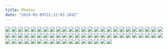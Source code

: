 ```yaml
---
title: Photos
date: "2019-03-09T22:12:03.284Z"
---
```

<img src="/photos/20140214_123421.jpg">
<img src="/photos/20140214_134827.jpg">
<img src="/photos/20140215_141129.jpg">
<img src="/photos/20140215_145210.jpg">
<img src="/photos/20140215_145554.jpg">
<img src="/photos/20140215_150902.jpg">
<img src="/photos/20140215_154046-PANO.jpg">
<img src="/photos/20140215_171532.jpg">
<img src="/photos/20140217_094827.jpg">
<img src="/photos/20140217_173901.jpg">
<img src="/photos/20140218_103310.jpg">
<img src="/photos/20140218_162546.jpg">
<img src="/photos/20140219_094147.jpg">
<img src="/photos/20140219_104114.jpg">
<img src="/photos/20140219_154223.jpg">
<img src="/photos/20140219_154509.jpg">
<img src="/photos/20140219_155437.jpg">
<img src="/photos/20140220_111653.jpg">
<img src="/photos/20140222_104857.jpg">
<img src="/photos/20140222_143736.jpg">
<img src="/photos/20140223_110123.jpg">
<img src="/photos/20140223_110128.jpg">
<img src="/photos/20140223_111747.jpg">
<img src="/photos/20140224_144808.jpg">
<img src="/photos/20140226_094646.jpg">
<img src="/photos/20140226_121913.jpg">
<img src="/photos/20140226_171844.jpg">
<img src="/photos/20140226_171848.jpg">
<img src="/photos/20140226_174250.jpg">
<img src="/photos/20140227_114823.jpg">
<img src="/photos/20140227_120423.jpg">
<img src="/photos/20140228_090653.jpg">
<img src="/photos/20140228_090932.jpg">
<img src="/photos/20140228_095026.jpg">
<img src="/photos/20140228_133619.jpg">
<img src="/photos/20140228_134323-PANO.jpg">
<img src="/photos/20140228_164510.jpg">
<img src="/photos/20140301_113642.jpg">
<img src="/photos/20140301_114120.jpg">
<img src="/photos/20140301_134244.jpg">
<img src="/photos/20140303_142759.jpg">
<img src="/photos/20140304_101253.jpg">
<img src="/photos/20140305_133548.jpg">
<img src="/photos/20140305_172724.jpg">
<img src="/photos/20140305_180957.jpg">
<img src="/photos/20140306_090143.jpg">
<img src="/photos/20140306_091524.jpg">
<img src="/photos/20140306_094153.jpg">
<img src="/photos/20140306_170412.jpg">
<img src="/photos/20140307_123054.jpg">
<img src="/photos/20140307_143445.jpg">
<img src="/photos/20140307_171001.jpg">
<img src="/photos/20140307_175935.jpg">
<img src="/photos/20140307_180200.jpg">
<img src="/photos/20140307_191028.jpg">
<img src="/photos/20140308_110001.jpg">
<img src="/photos/20140308_143551.jpg">
<img src="/photos/20140309_153808.jpg">
<img src="/photos/20140309_170246.jpg">
<img src="/photos/20140309_170447.jpg">
<img src="/photos/20140310_102121_7_bestshot.jpg">
<img src="/photos/20140310_124540_6_bestshot.jpg">
<img src="/photos/20140313_144050.jpg">
<img src="/photos/20140313_144055.jpg">
<img src="/photos/20140317_171652.jpg">
<img src="/photos/20140320_161942.jpg">
<img src="/photos/20140324_110755.jpg">
